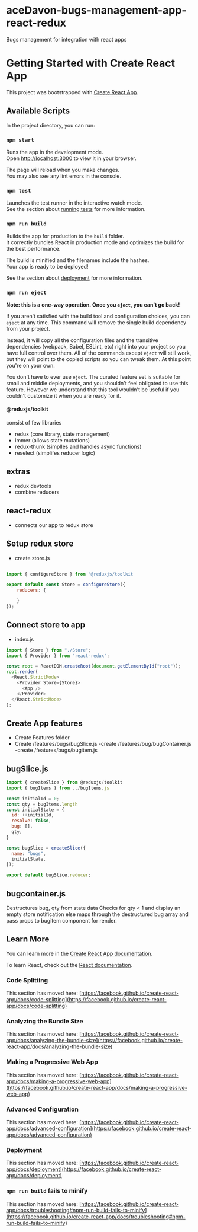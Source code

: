 # aceDavon-bugs-management-app-react-redux

Bugs management for integration with react apps

# Getting Started with Create React App

This project was bootstrapped with [Create React App](https://github.com/facebook/create-react-app).

## Available Scripts

In the project directory, you can run:

### `npm start`

Runs the app in the development mode.\
Open [http://localhost:3000](http://localhost:3000) to view it in your browser.

The page will reload when you make changes.\
You may also see any lint errors in the console.

### `npm test`

Launches the test runner in the interactive watch mode.\
See the section about [running tests](https://facebook.github.io/create-react-app/docs/running-tests) for more information.

### `npm run build`

Builds the app for production to the `build` folder.\
It correctly bundles React in production mode and optimizes the build for the best performance.

The build is minified and the filenames include the hashes.\
Your app is ready to be deployed!

See the section about [deployment](https://facebook.github.io/create-react-app/docs/deployment) for more information.

### `npm run eject`

**Note: this is a one-way operation. Once you `eject`, you can't go back!**

If you aren't satisfied with the build tool and configuration choices, you can `eject` at any time. This command will remove the single build dependency from your project.

Instead, it will copy all the configuration files and the transitive dependencies (webpack, Babel, ESLint, etc) right into your project so you have full control over them. All of the commands except `eject` will still work, but they will point to the copied scripts so you can tweak them. At this point you're on your own.

You don't have to ever use `eject`. The curated feature set is suitable for small and middle deployments, and you shouldn't feel obligated to use this feature. However we understand that this tool wouldn't be useful if you couldn't customize it when you are ready for it.

#### @reduxjs/toolkit

consist of few libraries

- redux (core library, state management)
- immer (allows state mutations)
- redux-thunk (simplles and handles async functions)
- reselect (simplifes reducer logic)

## extras

- redux devtools
- combine reducers

## react-redux

- connects our app to redux store

## Setup redux store

- create store.js

```js

import { configureStore } from "@reduxjs/toolkit

export default const Store = configureStore({
    reducers: {

    }
});

```

## Connect store to app

- index.js

```js
import { Store } from "./Store";
import { Provider } from "react-redux";

const root = ReactDOM.createRoot(document.getElementById("root"));
root.render(
  <React.StrictMode>
    <Provider Store={Store}>
      <App />
    </Provider>
  </React.StrictMode>
);
```

## Create App features

- Create Features folder
- Create /features/bugs/bugSlice.js
  -create /features/bug/bugContainer.js
  -create /features/bugs/bugitem.js

## bugSlice.js

```js
import { createSlice } from @reduxjs/toolkit
import { bugItems } from ../bugItems.js

const initialId = 0;
const qty = bugItems.length
const initialState = {
  id: ++initialId,
  resolve: false,
  bug: [],
  qty,
}

const bugSlice = createSlice({
  name: "bugs",
  initialState,
});

export default bugSlice.reducer;
```

## bugcontainer.js

Destructures bug, qty from state data
Checks for qty < 1 and display an empty store notification else maps through the destructured bug array and pass props to bugitem component for render.

## Learn More

You can learn more in the [Create React App documentation](https://facebook.github.io/create-react-app/docs/getting-started).

To learn React, check out the [React documentation](https://reactjs.org/).

### Code Splitting

This section has moved here: [https://facebook.github.io/create-react-app/docs/code-splitting](https://facebook.github.io/create-react-app/docs/code-splitting)

### Analyzing the Bundle Size

This section has moved here: [https://facebook.github.io/create-react-app/docs/analyzing-the-bundle-size](https://facebook.github.io/create-react-app/docs/analyzing-the-bundle-size)

### Making a Progressive Web App

This section has moved here: [https://facebook.github.io/create-react-app/docs/making-a-progressive-web-app](https://facebook.github.io/create-react-app/docs/making-a-progressive-web-app)

### Advanced Configuration

This section has moved here: [https://facebook.github.io/create-react-app/docs/advanced-configuration](https://facebook.github.io/create-react-app/docs/advanced-configuration)

### Deployment

This section has moved here: [https://facebook.github.io/create-react-app/docs/deployment](https://facebook.github.io/create-react-app/docs/deployment)

### `npm run build` fails to minify

This section has moved here: [https://facebook.github.io/create-react-app/docs/troubleshooting#npm-run-build-fails-to-minify](https://facebook.github.io/create-react-app/docs/troubleshooting#npm-run-build-fails-to-minify)
